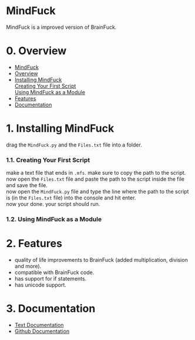 # MindFuck

MindFuck is a improved version of BrainFuck.

# 0. Overview

* [MindFuck](#mindfuck)<br>
* [Overview](#0-overview)<br>
* [Installing MindFuck](#1-installing-mindfuck)<br>
  [Creating Your First Script](#11-creating-your-first-script)<br>
  [Using MindFuck as a Module](#12-using-mindfuck-as-a-module)<br>
* [Features](#2-features)<br>
* [Documentation](#3-documentation)<br>

# 1. Installing MindFuck

drag the `MindFuck.py` and the `Files.txt` file into a folder.<br>

### 1.1. Creating Your First Script

make a text file that ends in `.mfs`. make sure to copy the path to the script.<br>
now open the `Files.txt` file and paste the path to the script inside the file and save the file.<br>
now open the `MindFuck.py` file and type the line where the path to the script is (in the `Files.txt` file) into the console and hit enter.<br>
now your done. your script should run.<br>

### 1.2. Using MindFuck as a Module

# 2. Features

* quality of life improvements to BrainFuck (added multiplication, division and more).
* compatible with BrainFuck code.
* has support for if statements.
* has unicode support.

# 3. Documentation

* [Text Documentation](Docs/Mind%20Fuck%20Text%20Docs.txt)<br>
* [Github Documentation](Docs/Mind%20Fuck%20Github%20Docs.md)<br>
